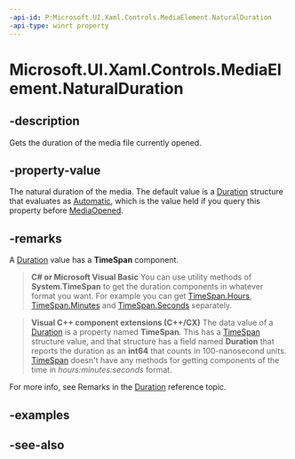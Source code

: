 ```yaml
---
-api-id: P:Microsoft.UI.Xaml.Controls.MediaElement.NaturalDuration
-api-type: winrt property
---
```


<!-- Property syntax
public Windows.UI.Xaml.Duration NaturalDuration { get; }
-->

# Microsoft.UI.Xaml.Controls.MediaElement.NaturalDuration

## -description
Gets the duration of the media file currently opened.

## -property-value
The natural duration of the media. The default value is a [Duration](../microsoft.ui.xaml/duration.md) structure that evaluates as [Automatic](../microsoft.ui.xaml/durationhelper_automatic.md), which is the value held if you query this property before [MediaOpened](mediaelement_mediaopened.md).

## -remarks
A [Duration](../microsoft.ui.xaml/duration.md) value has a **TimeSpan** component.

> **C# or Microsoft Visual Basic**
> You can use utility methods of **System.TimeSpan** to get the duration components in whatever format you want. For example you can get [TimeSpan.Hours](/dotnet/api/system.timespan.hours?view=dotnet-uwp-10.0&preserve-view=true), [TimeSpan.Minutes](/dotnet/api/system.timespan.minutes?view=dotnet-uwp-10.0&preserve-view=true) and [TimeSpan.Seconds](/dotnet/api/system.timespan.seconds?view=dotnet-uwp-10.0&preserve-view=true) separately.



> **Visual C++ component extensions (C++/CX)**
> The data value of a [Duration](../microsoft.ui.xaml/duration.md) is a property named **TimeSpan**. This has a [TimeSpan](/uwp/api/windows.foundation.timespan) structure value, and that structure has a field named **Duration** that reports the duration as an **int64** that counts in 100-nanosecond units. [TimeSpan](/uwp/api/windows.foundation.timespan) doesn't have any methods for getting components of the time in *hours:minutes:seconds* format.

For more info, see Remarks in the [Duration](../microsoft.ui.xaml/duration.md) reference topic.

## -examples

## -see-also
